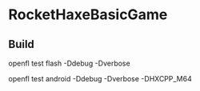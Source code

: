 # RocketHaxeBasicGame

## Build

  openfl test flash -Ddebug -Dverbose

  openfl test android -Ddebug -Dverbose -DHXCPP_M64
